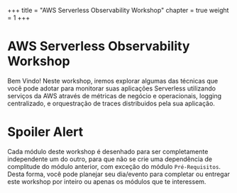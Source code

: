 +++
title = "AWS Serverless Observability Workshop"
chapter = true
weight = 1
+++

# AWS Serverless Observability Workshop

Bem Vindo! Neste workshop, iremos explorar algumas das técnicas que você pode adotar para monitorar suas aplicações Serverless utilizando serviços da AWS através de métricas de negócio e operacionais, logging centralizado, e orquestração de traces distribuidos pela sua aplicação.

# Spoiler Alert

Cada módulo deste workshop é desenhado para ser completamente independente um do outro, para que não se crie uma dependência de complitude do módulo anterior, com exceção do módulo `Pré-Requisitos`. Desta forma, você pode planejar seu dia/evento para completar ou entregar este workshop por inteiro ou apenas os módulos que te interessem.
